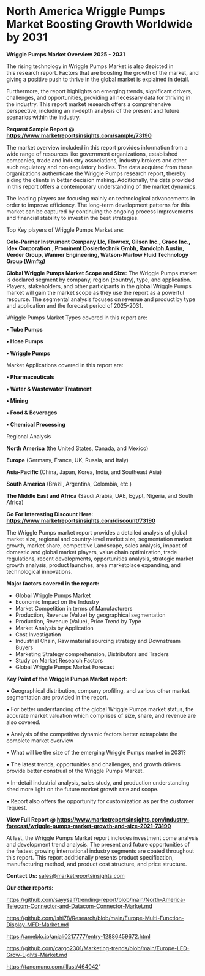 # North America Wriggle Pumps Market Boosting Growth Worldwide by 2031

<Strong> Wriggle Pumps Market Overview 2025 - 2031</strong>

The rising technology in Wriggle Pumps Market is also depicted in this research report. Factors that are boosting the growth of the market, and giving a positive push to thrive in the global market is explained in detail.

Furthermore, the report highlights on emerging trends, significant drivers, challenges, and opportunities, providing all necessary data for thriving in the industry. This report market research offers a comprehensive perspective, including an in-depth analysis of the present and future scenarios within the industry.

<strong>Request Sample Report @ <a href=https://www.marketreportsinsights.com/sample/73190>https://www.marketreportsinsights.com/sample/73190</a></strong>

The market overview included in this report provides information from a wide range of resources like government organizations, established companies, trade and industry associations, industry brokers and other such regulatory and non-regulatory bodies. The data acquired from these organizations authenticate the Wriggle Pumps research report, thereby aiding the clients in better decision making. Additionally, the data provided in this report offers a contemporary understanding of the market dynamics.

The leading players are focusing mainly on technological advancements in order to improve efficiency. The long-term development patterns for this market can be captured by continuing the ongoing process improvements and financial stability to invest in the best strategies.

Top Key players of Wriggle Pumps Market are:

<strong>Cole-Parmer Instrument Company Llc, Flowrox, Gilson Inc., Graco Inc., Idex Corporation., Prominent Dosiertechnik Gmbh, Randolph Austin, Verder Group, Wanner Engineering, Watson-Marlow Fluid Technology Group (Wmftg)</strong>

<strong><b>Global Wriggle Pumps Market Scope and Size:</b></strong>
The Wriggle Pumps market is declared segment by company, region (country), type, and application. Players, stakeholders, and other participants in the global Wriggle Pumps market will gain the market scope as they use the report as a powerful resource. The segmental analysis focuses on revenue and product by type and application and the forecast period of 2025-2031.

Wriggle Pumps Market Types covered in this report are:

<strong>• Tube Pumps

• Hose Pumps

• Wriggle Pumps</strong>

Market Applications covered in this report are:

<strong>• Pharmaceuticals

• Water & Wastewater Treatment

• Mining

• Food & Beverages

• Chemical Processing</strong> 

Regional Analysis

<strong>North America</strong> (the United States, Canada, and Mexico)

<strong>Europe</strong> (Germany, France, UK, Russia, and Italy)

<strong>Asia-Pacific</strong> (China, Japan, Korea, India, and Southeast Asia)

<strong>South America</strong> (Brazil, Argentina, Colombia, etc.)

<strong>The Middle East and Africa</strong> (Saudi Arabia, UAE, Egypt, Nigeria, and South Africa)

<strong>Go For Interesting Discount Here: <a href=https://www.marketreportsinsights.com/discount/73190>https://www.marketreportsinsights.com/discount/73190</a></strong>

The Wriggle Pumps market report provides a detailed analysis of global market size, regional and country-level market size, segmentation market growth, market share, competitive Landscape, sales analysis, impact of domestic and global market players, value chain optimization, trade regulations, recent developments, opportunities analysis, strategic market growth analysis, product launches, area marketplace expanding, and technological innovations.

<strong><b>Major factors covered in the report:</b></strong>
<ul>
  <li>Global Wriggle Pumps Market </li>
  <li>Economic Impact on the Industry</li>
  <li>Market Competition in terms of Manufacturers</li>
  <li>Production, Revenue (Value) by geographical segmentation</li>
  <li>Production, Revenue (Value), Price Trend by Type</li>
  <li>Market Analysis by Application</li>
  <li>Cost Investigation</li>
  <li>Industrial Chain, Raw material sourcing strategy and Downstream Buyers</li>
  <li>Marketing Strategy comprehension, Distributors and Traders</li>
  <li>Study on Market Research Factors</li>
  <li>Global Wriggle Pumps Market Forecast</li>
</ul>

<strong><b>Key Point of the Wriggle Pumps Market report:</b></strong>

• Geographical distribution, company profiling, and various other market segmentation are provided in the report.

• For better understanding of the global Wriggle Pumps market status, the accurate market valuation which comprises of size, share, and revenue are also covered.

• Analysis of the competitive dynamic factors better extrapolate the complete market overview

• What will be the size of the emerging Wriggle Pumps market in 2031?

• The latest trends, opportunities and challenges, and growth drivers provide better construal of the Wriggle Pumps Market.

• In-detail industrial analysis, sales study, and production understanding shed more light on the future market growth rate and scope.

• Report also offers the opportunity for customization as per the customer request.

<strong><b>View Full Report @ <a href=https://www.marketreportsinsights.com/industry-forecast/wriggle-pumps-market-growth-and-size-2021-73190>https://www.marketreportsinsights.com/industry-forecast/wriggle-pumps-market-growth-and-size-2021-73190</a></b></strong>


At last, the Wriggle Pumps Market report includes investment come analysis and development trend analysis. The present and future opportunities of the fastest growing international industry segments are coated throughout this report. This report additionally presents product specification, manufacturing method, and product cost structure, and price structure.

<strong>Contact Us:</strong>
sales@marketreportsinsights.com

<strong>Our other reports:</strong>

<a href=https://github.com/sayysaif/trending-report/blob/main/North-America-Telecom-Connector-and-Datacom-Connector-Market.md>https://github.com/sayysaif/trending-report/blob/main/North-America-Telecom-Connector-and-Datacom-Connector-Market.md</a>

<a href=https://github.com/Ishi78/Research/blob/main/Europe-Multi-Function-Display-MFD-Market.md>https://github.com/Ishi78/Research/blob/main/Europe-Multi-Function-Display-MFD-Market.md</a>

<a href=https://ameblo.jp/anjali0217777/entry-12886459672.html>https://ameblo.jp/anjali0217777/entry-12886459672.html</a>

<a href=https://github.com/cargo2301/Marketing-trends/blob/main/Europe-LED-Grow-Lights-Market.md>https://github.com/cargo2301/Marketing-trends/blob/main/Europe-LED-Grow-Lights-Market.md</a>

<a href=https://tanomuno.com/illust/464042>https://tanomuno.com/illust/464042</a>"
